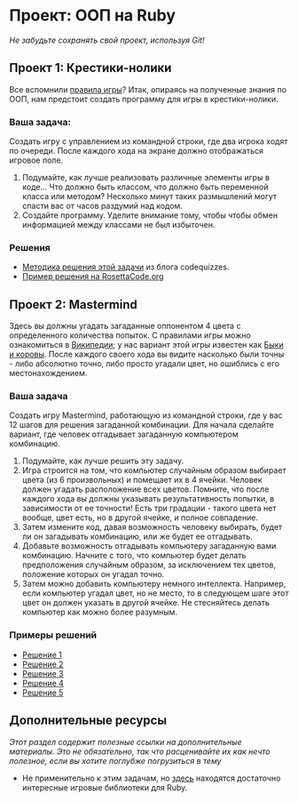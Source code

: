 # Проект: ООП на Ruby
<!-- *...* -->

*Не забудьте сохранять свой проект, используя Git!*

## Проект 1: Крестики-нолики

Все вспомнили [правила игры](https://ru.wikipedia.org/wiki/%D0%9A%D1%80%D0%B5%D1%81%D1%82%D0%B8%D0%BA%D0%B8-%D0%BD%D0%BE%D0%BB%D0%B8%D0%BA%D0%B8)? Итак, опираясь на полученные знания по ООП, нам предстоит создать программу для игры в крестики-нолики.

### Ваша задача:

Создать игру с управлением из командной строки, где два игрока ходят по очереди. После каждого хода на экране должно отображаться игровое поле.

1. Подумайте, как лучше реализовать различные элементы игры в коде... Что должно быть классом, что должно быть переменной класса или методом? Несколько минут таких размышлений могут спасти вас от часов раздумий над кодом.
2. Создайте программу. Уделите внимание тому, чтобы чтобы обмен информацией между классами не был избыточен.

### Решения

* [Методика решения этой задачи](http://codequizzes.wordpress.com/2013/10/25/creating-a-tic-tac-toe-game-with-ruby/) из блога codequizzes.
* [Пример решения на RosettaCode.org](http://rosettacode.org/wiki/Tic-tac-toe#Ruby)


## Проект 2: Mastermind

Здесь вы должны угадать загаданные оппонентом 4 цвета с определенного количества попыток. С правилами игры можно ознакомиться в [Википедии](http://en.wikipedia.org/wiki/Mastermind_(board_game)); у нас вариант этой игры известен как [Быки и коровы](https://ru.wikipedia.org/wiki/%D0%91%D1%8B%D0%BA%D0%B8_%D0%B8_%D0%BA%D0%BE%D1%80%D0%BE%D0%B2%D1%8B). После каждого своего хода вы видите насколько были точны - либо абсолютно точно, либо просто угадали цвет, но ошиблись с его местонахождением.

### Ваша задача

Создать игру Mastermind, работающую из командной строки, где у вас 12 шагов для решения загаданной комбинации. Для начала сделайте вариант, где человек отгадывает загаданную компьютером комбинацию.

1. Подумайте, как лучше решить эту задачу.
2. Игра строится на том, что компьютер случайным образом выбирает цвета (из 6 произвольных) и помещает их в 4 ячейки. Человек должен угадать расположение всех цветов. Помните, что после каждого хода вы должны указывать результативность попытки, в зависимости от ее точности! Есть три градации - такого цвета нет вообще, цвет есть, но в другой ячейке, и полное совпадение.
3. Затем измените код, давая возможность человеку выбирать, будет ли он загадывать комбинацию, или же будет ее отгадывать.
4. Добавьте возможность отгадывать компьютеру загаданную вами комбинацию. Начните с того, что компьютер будет делать предположения случайным образом, за исключением тех цветов, положение которых он угадал точно.
5. Затем можно добавить компьютеру немного интеллекта. Например, если компьютер угадал цвет, но не место, то в следующем шаге этот цвет он должен указать в другой ячейке. Не стесняйтесь делать компьютер как можно более разумным.

### Примеры решений

* [Решение 1](https://github.com/afshinator/playground/tree/master/Mastermind)
* [Решение 2](https://github.com/ctcyu/ruby_sandbox/blob/master/mastermind.rb)
* [Решение 3](https://github.com/donaldali/odin-ruby/tree/master/project_oop/mastermind)
* [Решение 4](https://github.com/ajrussellaudio/mastermind)
* [Решение 5](https://github.com/imousterian/OdinProject/blob/master/Project2_3_Ruby_TicTacToe/mastermind.rb)


## Дополнительные ресурсы

*Этот раздел содержит полезные ссылки на дополнительные материалы. Это не обязательно, так что расценивайте их как нечто полезное, если вы хотите поглубже погрузиться в тему*

* Не применительно к этим задачам, но [здесь](https://www.ruby-toolbox.com/categories/game_libraries) находятся достаточно интересные игровые библиотеки для Ruby.
